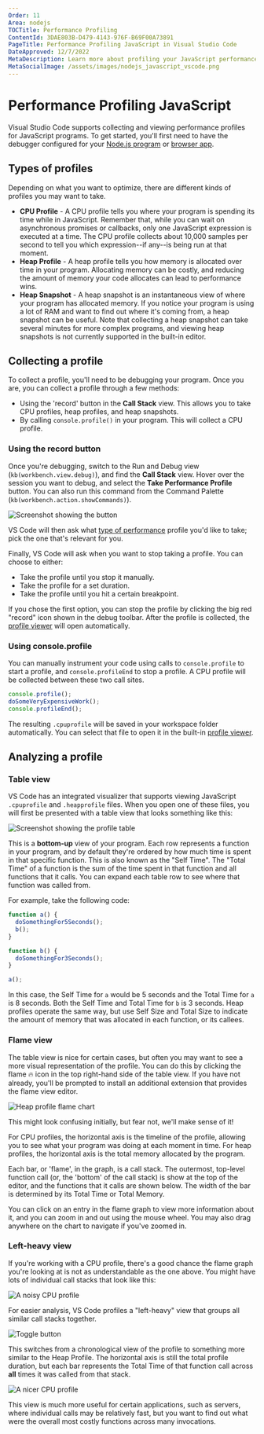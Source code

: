 ```yaml
---
Order: 11
Area: nodejs
TOCTitle: Performance Profiling
ContentId: 3DAE803B-D479-4143-976F-B69F00A73891
PageTitle: Performance Profiling JavaScript in Visual Studio Code
DateApproved: 12/7/2022
MetaDescription: Learn more about profiling your JavaScript performance in the Visual Studio Code editor.
MetaSocialImage: /assets/images/nodejs_javascript_vscode.png
---
```

# Performance Profiling JavaScript

Visual Studio Code supports collecting and viewing performance profiles for JavaScript programs. To get started, you'll first need to have the debugger configured for your [Node.js program](/docs/nodejs/nodejs-debugging.md) or [browser app](/docs/nodejs/browser-debugging.md).

## Types of profiles

Depending on what you want to optimize, there are different kinds of profiles you may want to take.

* **CPU Profile** - A CPU profile tells you where your program is spending its time while in JavaScript. Remember that, while you can wait on asynchronous promises or callbacks, only one JavaScript expression is executed at a time. The CPU profile collects about 10,000 samples per second to tell you which expression--if any--is being run at that moment.
* **Heap Profile** - A heap profile tells you how memory is allocated over time in your program. Allocating memory can be costly, and reducing the amount of memory your code allocates can lead to performance wins.
* **Heap Snapshot** - A heap snapshot is an instantaneous view of where your program has allocated memory. If you notice your program is using a lot of RAM and want to find out where it's coming from, a heap snapshot can be useful. Note that collecting a heap snapshot can take several minutes for more complex programs, and viewing heap snapshots is not currently supported in the built-in editor.

## Collecting a profile

To collect a profile, you'll need to be debugging your program. Once you are, you can collect a profile through a few methods:

* Using the 'record' button in the **Call Stack** view. This allows you to take CPU profiles, heap profiles, and heap snapshots.
* By calling `console.profile()` in your program. This will collect a CPU profile.

### Using the record button

Once you're debugging, switch to the Run and Debug view (`kb(workbench.view.debug)`), and find the **Call Stack** view. Hover over the session you want to debug, and select the **Take Performance Profile** button. You can also run this command from the Command Palette (`kb(workbench.action.showCommands)`).

![Screenshot showing the button](images/profiling/take-profile.png)

VS Code will then ask what [type of performance](#types-of-profiles) profile you'd like to take; pick the one that's relevant for you.

Finally, VS Code will ask when you want to stop taking a profile. You can choose to either:

* Take the profile until you stop it manually.
* Take the profile for a set duration.
* Take the profile until you hit a certain breakpoint.

If you chose the first option, you can stop the profile by clicking the big red "record" icon shown in the debug toolbar. After the profile is collected, the [profile viewer](#analyzing-a-profile) will open automatically.

### Using console.profile

You can manually instrument your code using calls to `console.profile` to start a profile, and `console.profileEnd` to stop a profile. A CPU profile will be collected between these two call sites.

```js
console.profile();
doSomeVeryExpensiveWork();
console.profileEnd();
```

The resulting `.cpuprofile` will be saved in your workspace folder automatically. You can select that file to open it in the built-in [profile viewer](#analyzing-a-profile).

## Analyzing a profile

### Table view

VS Code has an integrated visualizer that supports viewing JavaScript `.cpuprofile` and `.heapprofile` files. When you open one of these files, you will first be presented with a table view that looks something like this:

![Screenshot showing the profile table](images/profiling/profile-table.png)

This is a **bottom-up** view of your program. Each row represents a function in your program, and by default they're ordered by how much time is spent in that specific function. This is also known as the "Self Time". The "Total Time" of a function is the sum of the time spent in that function and all functions that it calls. You can expand each table row to see where that function was called from.

For example, take the following code:

```js
function a() {
  doSomethingFor5Seconds();
  b();
}

function b() {
  doSomethingFor3Seconds();
}

a();
```

In this case, the Self Time for `a` would be 5 seconds and the Total Time for `a` is 8 seconds. Both the Self Time and Total Time for `b` is 3 seconds. Heap profiles operate the same way, but use Self Size and Total Size to indicate the amount of memory that was allocated in each function, or its callees.

### Flame view

The table view is nice for certain cases, but often you may want to see a more visual representation of the profile. You can do this by clicking the flame 🔥 icon in the top right-hand side of the table view. If you have not already, you'll be prompted to install an additional extension that provides the flame view editor.

![Heap profile flame chart](images/profiling/heap-profile.png)

This might look confusing initially, but fear not, we'll make sense of it!

For CPU profiles, the horizontal axis is the timeline of the profile, allowing you to see what your program was doing at each moment in time. For heap profiles, the horizontal axis is the total memory allocated by the program.

Each bar, or 'flame', in the graph, is a call stack. The outermost, top-level function call (or, the 'bottom' of the call stack) is show at the top of the editor, and the functions that it calls are shown below. The width of the bar is determined by its Total Time or Total Memory.

You can click on an entry in the flame graph to view more information about it, and you can zoom in and out using the mouse wheel. You may also drag anywhere on the chart to navigate if you've zoomed in.

### Left-heavy view

If you're working with a CPU profile, there's a good chance the flame graph you're looking at is not as understandable as the one above. You might have lots of individual call stacks that look like this:

![A noisy CPU profile](images/profiling/cpu-profile-noise.png)

For easier analysis, VS Code profiles a "left-heavy" view that groups all similar call stacks together.

![Toggle button](images/profiling/toggle-button.png)

This switches from a chronological view of the profile to something more similar to the Heap Profile. The horizontal axis is still the total profile duration, but each bar represents the Total Time of that function call across **all** times it was called from that stack.

![A nicer CPU profile](images/profiling/cpu-profile-nice.png)

This view is much more useful for certain applications, such as servers, where individual calls may be relatively fast, but you want to find out what were the overall most costly functions across many invocations.
